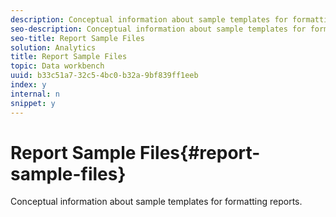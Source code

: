 ```yaml
---
description: Conceptual information about sample templates for formatting reports.
seo-description: Conceptual information about sample templates for formatting reports.
seo-title: Report Sample Files
solution: Analytics
title: Report Sample Files
topic: Data workbench
uuid: b33c51a7-32c5-4bc0-b32a-9bf839ff1eeb
index: y
internal: n
snippet: y
---
```


# Report Sample Files{#report-sample-files}

Conceptual information about sample templates for formatting reports.

